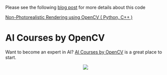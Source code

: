 Please see the following
[blog post](https://www.learnopencv.com/non-photorealistic-rendering-using-opencv-python-c/)
for more details about this code

[Non-Photorealistic Rendering using OpenCV ( Python, C++ )](https://www.learnopencv.com/non-photorealistic-rendering-using-opencv-python-c/)

# AI Courses by OpenCV

Want to become an expert in AI?
[AI Courses by OpenCV](https://opencv.org/courses/) is a great place to start.

<a href="https://opencv.org/courses/">
<p align="center">
<img src="https://www.learnopencv.com/wp-content/uploads/2020/04/AI-Courses-By-OpenCV-Github.png">
</p>
</a>
